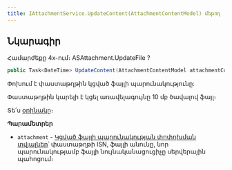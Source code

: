 ```yaml
---
title: IAttachmentService.UpdateContent(AttachmentContentModel) մեթոդ
---
```


## Նկարագիր

Համարժեքը 4x-ում։ ASAttachment.UpdateFile ?

```c#
public Task<DateTime> UpdateContent(AttachmentContentModel attachmentContent)
```

Փոխում է փաստաթղթին կցված ֆայլի պարունակությունը:

Փաստաթղթին կարելի է կցել առավելագույնը 10 մբ ծավալով ֆայլ։

Տե՛ս [օրինակը](../../examples/IAttachmentService.md#օրինակ-2)։

**Պարամետրեր**

* `attachment` - [Կցված ֆայլի պարունակության փոփոխման տվյալներ](../../types/AttachmentContentModel.md)՝ փաստաթղթի ISN, ֆայլի անունը, նոր պարունակությամբ ֆայլի նույնականացուցիչը սերվերային պահոցում։

<!-- **Կարևոր**

Փաստաթղթին կցված ֆայլը թարմացնելու համար անհրաժեշտ է նոր ֆայլը նախապես պահպանել [ընթացիկ սեսսիայի կոնտեյներ](../../services/IStorageService.md#container)-ում [IStorageService](IStorageService.md).[UploadTempBlobAsync](IStorageService.md#uploadtempblobasync) մեթոդով։ -->
